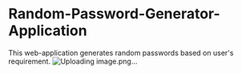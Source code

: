 # Random-Password-Generator-Application
This web-application generates random passwords based on user's requirement.
![Uploading image.png…]()
